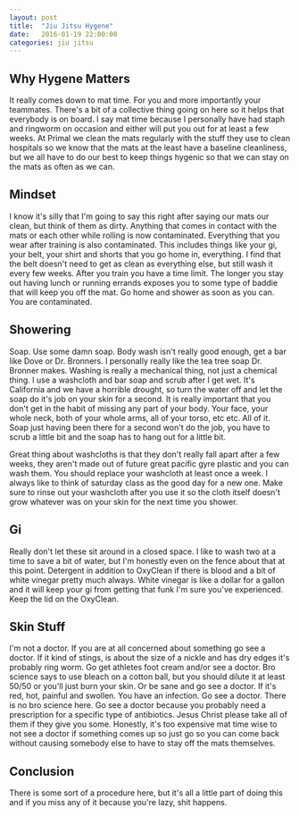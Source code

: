 ```yaml
---
layout: post
title:  "Jiu Jitsu Hygene"
date:   2016-01-19 22:00:00
categories: jiu jitsu
---
```


## Why Hygene Matters
It really comes down to mat time. For you and more importantly your teammates. There's a bit of a collective thing going on here so it helps that everybody is on board. I say mat time because I personally have had staph and ringworm on occasion and either will put you out for at least a few weeks. At Primal we clean the mats regularly with the stuff they use to clean hospitals so we know that the mats at the least have a baseline cleanliness, but we all have to do our best to keep things hygenic so that we can stay on the mats as often as we can.

## Mindset
I know it's silly that I'm going to say this right after saying our mats our clean, but think of them as dirty. Anything that comes in contact with the mats or each other while rolling is now contaminated. Everything that you wear after training is also contaminated. This includes things like your gi, your belt, your shirt and shorts that you go home in, everything. I find that the belt doesn't need to get as clean as everything else, but still wash it every few weeks. After you train you have a time limit. The longer you stay out having lunch or running errands exposes you to some type of baddie that will keep you off the mat. Go home and shower as soon as you can. You are contaminated.

## Showering
Soap. Use some damn soap. Body wash isn't really good enough, get a bar like Dove or Dr. Bronners. I personally really like the tea tree soap Dr. Bronner makes. Washing is really a mechanical thing, not just a chemical thing. I use a washcloth and bar soap and scrub after I get wet. It's California and we have a horrible drought, so turn the water off and let the soap do it's job on your skin for a second. It is really important that you don't get in the habit of missing any part of your body. Your face, your whole neck, both of your whole arms, all of your torso, etc etc. All of it. Soap just having been there for a second won't do the job, you have to scrub a little bit and the soap has to hang out for a little bit.

Great thing about washcloths is that they don't really fall apart after a few weeks, they aren't made out of future great pacific gyre plastic and you can wash them. You should replace your washcloth at least once a week. I always like to think of saturday class as the good day for a new one. Make sure to rinse out your washcloth after you use it so the cloth itself doesn't grow whatever was on your skin for the next time you shower.

## Gi
Really don't let these sit around in a closed space. I like to wash two at a time to save a bit of water, but I'm honestly even on the fence about that at this point. Detergent in addition to OxyClean if there is blood and a bit of white vinegar pretty much always. White vinegar is like a dollar for a gallon and it will keep your gi from getting that funk I'm sure you've experienced. Keep the lid on the OxyClean.

## Skin Stuff
I'm not a doctor. If you are at all concerned about something go see a doctor. If it kind of stings, is about the size of a nickle and has dry edges it's probably ring worm. Go get athletes foot cream and/or see a doctor. Bro science says to use bleach on a cotton ball, but you should dilute it at least 50/50 or you'll just burn your skin. Or be sane and go see a doctor.
If it's red, hot, painful and swollen. You have an infection. Go see a doctor. There is no bro science here. Go see a doctor because you probably need a prescription for a specific type of antibiotics. Jesus Christ please take all of them if they give you some.
Honestly, it's too expensive mat time wise to not see a doctor if something comes up so just go so you can come back without causing somebody else to have to stay off the mats themselves.

## Conclusion
There is some sort of a procedure here, but it's all a little part of doing this and if you miss any of it because you're lazy, shit happens.
